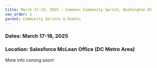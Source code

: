 ```yaml
---
title: March 17-18, 2025 - Commons Community Sprint, Washington DC
nav_order: 1
parent: Community Sprints & Events
---
```

### Dates: March 17-18, 2025 

### Location: Salesforce McLean Office (DC Metro Area)

More info coming soon!
